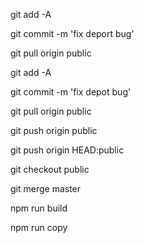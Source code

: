 
git add -A

git commit -m 'fix deport bug'

git pull origin public

git add -A

git commit -m 'fix depot bug'

git pull origin public

git push origin public

git push origin HEAD:public

git checkout public

git merge master

npm run build

npm run copy
